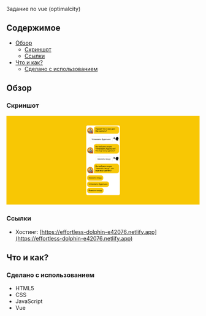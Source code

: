 Задание по vue (optimalcity)

## Содержимое

- [Обзор](#обзор)
  - [Скриншот](#скриншот)
  - [Ссылки](#ссылки)
- [Что и как?](#что-и-как?)
  - [Сделано с использованием](#сделано-с-использованием)

## Обзор

### Скриншот

![](./screenshot.png)

### Ссылки

- Хостинг: [https://effortless-dolphin-e42076.netlify.app](https://effortless-dolphin-e42076.netlify.app)

## Что и как?

### Сделано с использованием

- HTML5
- CSS
- JavaScript
- Vue
